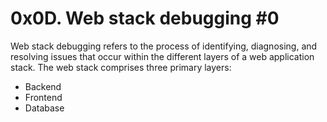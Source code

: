 # 0x0D. Web stack debugging #0
Web stack debugging refers to the process of identifying, diagnosing, and
resolving issues that occur within the different layers of a web application
stack. The web stack comprises three primary layers:
* Backend
* Frontend
* Database
